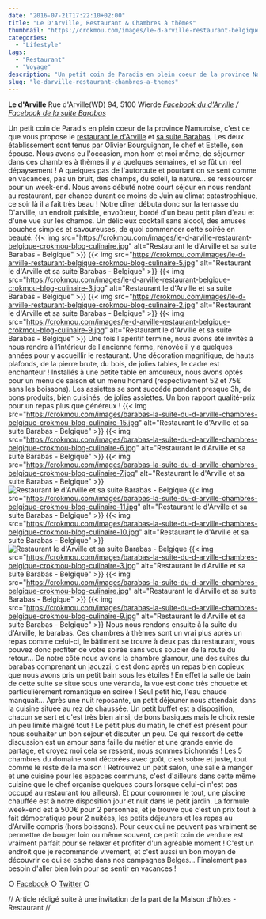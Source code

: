 ```yaml
---
date: "2016-07-21T17:22:10+02:00"
title: "Le D'Arville, Restaurant & Chambres à thèmes"
thumbnail: "https://crokmou.com/images/le-d-arville-restaurant-belgique-crokmou-blog-culinaire-15.jpg"
categories:
  - "Lifestyle"
tags:
  - "Restaurant"
  - "Voyage"
description: "Un petit coin de Paradis en plein coeur de la province Namuroise, c'est ce que vous propose le restaurant le d'Arville et sa suite Barabas."
slug: "le-darville-restaurant-chambres-a-themes"
---
```


**Le d'Arville** Rue d'Arville(WD) 94, 5100 Wierde _[Facebook du d'Arville](https://www.facebook.com/Le-DArville-178745868895008) / [Facebook de la suite Barabas](https://www.facebook.com/LaSuiteDuDArville)_

Un petit coin de Paradis en plein coeur de la province Namuroise, c'est ce que vous propose le [restaurant le d'Arville](http://www.la-carte.be/fr/restaurants/belgique/namur/5100_wierde/le-darville/) et [sa suite Barabas](http://www.la-carte.be/fr/restaurants/belgique/namur/5100_wierde/barabas-la-suite-du-darville/). Les deux établissement sont tenus par Olivier Bourguignon, le chef et Estelle, son épouse. Nous avons eu l'occasion, mon hom et moi même, de séjourner dans ces chambres à thèmes il y a quelques semaines, et se fût un réel dépaysement ! A quelques pas de l'autoroute et pourtant on se sent comme en vacances, pas un bruit, des champs, du soleil, la nature... se ressourcer pour un week-end. Nous avons débuté notre court séjour en nous rendant au restaurant, par chance durant ce moins de Juin au climat catastrophique, ce soir là il a fait très beau ! Notre dîner débuta donc sur la terrasse du D'arville, un endroit paisible, envoûteur, bordé d'un beau petit plan d'eau et d'une vue sur les champs. Un délicieux cocktail sans alcool, des amuses bouches simples et savoureuses, de quoi commencer cette soirée en beauté. {{< img src="https://crokmou.com/images/le-d-arville-restaurant-belgique-crokmou-blog-culinaire.jpg" alt="Restaurant le d'Arville et sa suite Barabas - Belgique" >}} {{< img src="https://crokmou.com/images/le-d-arville-restaurant-belgique-crokmou-blog-culinaire-5.jpg" alt="Restaurant le d'Arville et sa suite Barabas - Belgique" >}} {{< img src="https://crokmou.com/images/le-d-arville-restaurant-belgique-crokmou-blog-culinaire-3.jpg" alt="Restaurant le d'Arville et sa suite Barabas - Belgique" >}} {{< img src="https://crokmou.com/images/le-d-arville-restaurant-belgique-crokmou-blog-culinaire-2.jpg" alt="Restaurant le d'Arville et sa suite Barabas - Belgique" >}} {{< img src="https://crokmou.com/images/le-d-arville-restaurant-belgique-crokmou-blog-culinaire-9.jpg" alt="Restaurant le d'Arville et sa suite Barabas - Belgique" >}} Une fois l'apéritif terminé, nous avons été invités à nous rendre à l’intérieur de l'ancienne ferme, rénovée il y a quelques années pour y accueillir le restaurant. Une décoration magnifique, de hauts plafonds, de la pierre brute, du bois, de jolies tables, le cadre est enchanteur ! Installés à une petite table en amoureux, nous avons optés pour un menu de saison et un menu homard (respectivement 52 et 75€ sans les boissons). Les assiettes se sont succédé pendant presque 3h, de bons produits, bien cuisinés, de jolies assiettes. Un bon rapport qualité-prix pour un repas plus que généreux ! {{< img src="https://crokmou.com/images/barabas-la-suite-du-d-arville-chambres-belgique-crokmou-blog-culinaire-15.jpg" alt="Restaurant le d'Arville et sa suite Barabas - Belgique" >}} {{< img src="https://crokmou.com/images/barabas-la-suite-du-d-arville-chambres-belgique-crokmou-blog-culinaire-6.jpg" alt="Restaurant le d'Arville et sa suite Barabas - Belgique" >}} {{< img src="https://crokmou.com/images/barabas-la-suite-du-d-arville-chambres-belgique-crokmou-blog-culinaire-7.jpg" alt="Restaurant le d'Arville et sa suite Barabas - Belgique" >}}![Restaurant le d'Arville et sa suite Barabas - Belgique](https://crokmou.com/images/barabas-la-suite-du-d-arville-chambres-belgique-crokmou-blog-culinaire-12.jpg) {{< img src="https://crokmou.com/images/barabas-la-suite-du-d-arville-chambres-belgique-crokmou-blog-culinaire-11.jpg" alt="Restaurant le d'Arville et sa suite Barabas - Belgique" >}} {{< img src="https://crokmou.com/images/barabas-la-suite-du-d-arville-chambres-belgique-crokmou-blog-culinaire-10.jpg" alt="Restaurant le d'Arville et sa suite Barabas - Belgique" >}}![Restaurant le d'Arville et sa suite Barabas - Belgique](https://crokmou.com/images/barabas-la-suite-du-d-arville-chambres-belgique-crokmou-blog-culinaire-2.jpg) {{< img src="https://crokmou.com/images/barabas-la-suite-du-d-arville-chambres-belgique-crokmou-blog-culinaire-3.jpg" alt="Restaurant le d'Arville et sa suite Barabas - Belgique" >}} {{< img src="https://crokmou.com/images/barabas-la-suite-du-d-arville-chambres-belgique-crokmou-blog-culinaire.jpg" alt="Restaurant le d'Arville et sa suite Barabas - Belgique" >}} {{< img src="https://crokmou.com/images/barabas-la-suite-du-d-arville-chambres-belgique-crokmou-blog-culinaire-9.jpg" alt="Restaurant le d'Arville et sa suite Barabas - Belgique" >}} Nous nous rendons ensuite à la suite du d'Arville, le barabas. Ces chambres à thèmes sont un vrai plus après un repas comme celui-ci, le bâtiment se trouve à deux pas du restaurant, vous pouvez donc profiter de votre soirée sans vous soucier de la route du retour... De notre côté nous avions la chambre glamour, une des suites du barabas comprenant un jacuzzi, c'est donc après un repas bien copieux que nous avons pris un petit bain sous les étoiles ! En effet la salle de bain de cette suite se situe sous une véranda, la vue est donc très chouette et particulièrement romantique en soirée ! Seul petit hic, l'eau chaude manquait... Après une nuit reposante, un petit déjeuner nous attendais dans la cuisine située au rez de chaussée. Un petit buffet est a disposition, chacun se sert et c'est très bien ainsi, de bons basiques mais le choix reste un peu limité malgré tout ! Le petit plus du matin, le chef est présent pour nous souhaiter un bon séjour et discuter un peu. Ce qui ressort de cette discussion est un amour sans faille du métier et une grande envie de partage, et croyez moi cela se ressent, nous sommes bichonnés ! Les 5 chambres du domaine sont décorées avec goût, c'est sobre et juste, tout comme le reste de la maison ! Retrouvez un petit salon, une salle à manger et une cuisine pour les espaces communs, c'est d'ailleurs dans cette même cuisine que le chef organise quelques cours lorsque celui-ci n'est pas occupé au restaurant (ou ailleurs). Et pour couronner le tout, une piscine chauffée est à notre disposition jour et nuit dans le petit jardin. La formule week-end est à 500€ pour 2 personnes, et je trouve que c'est un prix tout à fait démocratique pour 2 nuitées, les petits déjeuners et les repas au d'Arville compris (hors boissons). Pour ceux qui ne peuvent pas vraiment se permettre de bouger loin ou même souvent, ce petit coin de verdure est vraiment parfait pour se relaxer et profiter d'un agréable moment ! C'est un endroit que je recommande vivement, et c'est aussi un bon moyen de découvrir ce qui se cache dans nos campagnes Belges... Finalement pas besoin d'aller bien loin pour se sentir en vacances !

○ [Facebook](https://www.facebook.com/crokmou.blog) ○ [Twitter](https://twitter.com/Crokmou) ○

// Article rédigé suite à une invitation de la part de la Maison d'hôtes - Restaurant //